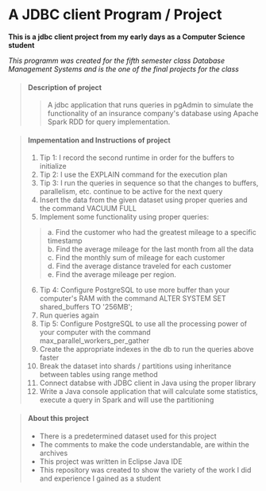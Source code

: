 # A JDBC client Program / Project

**This is a jdbc client project from my early days as a Computer Science student**

_This programm was created for the fifth semester class Database Management Systems 
and is the one of the final projects for the class_

> #### Description of project
>
>>A jdbc application that runs queries in pgAdmin to simulate the functionality of an insurance company's database using Apache Spark RDD for query implementation.

> #### Impementation and Instructions of project
>
> 1. Tip 1: I record the second runtime in order for the buffers to initialize 
> 2. Tip 2: I use the EXPLAIN command for the execution plan 
> 3. Tip 3: I run the queries in sequence so that the changes to buffers, parallelism, etc. continue to be active for the next query
> 4. Insert the data from the given dataset using proper queries and the command VACUUM FULL 
> 5. Implement some functionality using proper queries:
>> a. Find the customer who had the greatest mileage to a specific timestamp<br/>
>> b. Find the average mileage for the last month from all the data<br/>
>> c. Find the monthly sum of mileage for each customer<br/>
>> d. Find the average distance traveled for each customer<br/>
>> e. Find the average mileage per region.<br/>
> 6. Tip 4: Configure PostgreSQL to use more buffer than your computer's RAM with the command ALTER SYSTEM SET shared_buffers TO '256MB';
> 7. Run queries again
> 8. Tip 5: Configure PostgreSQL to use all the processing power of your computer with the command max_parallel_workers_per_gather
> 9. Create the appropriate indexes in the db to run the queries above faster
> 10. Break the dataset into shards / partitions using inheritance between tables using range method
> 11. Connect databse with JDBC client in Java using the proper library
> 12. Write a Java console application that will calculate some statistics, execute a query in Spark and will use the partitioning

> #### About this project
>
> - There is a predetermined dataset used for this project
> - The comments to make the code understandable, are within the archives
> - This project was written in Eclipse Java IDE
> - This repository was created to show the variety of the work I did and experience I gained as a student
>
